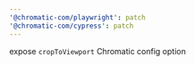 ```yaml
---
'@chromatic-com/playwright': patch
'@chromatic-com/cypress': patch
---
```


expose `cropToViewport` Chromatic config option
